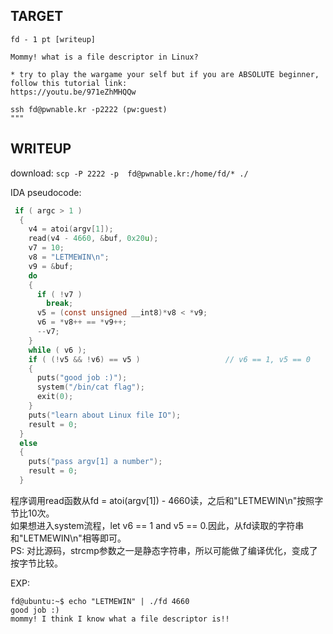## TARGET
```
fd - 1 pt [writeup] 

Mommy! what is a file descriptor in Linux?

* try to play the wargame your self but if you are ABSOLUTE beginner, follow this tutorial link:
https://youtu.be/971eZhMHQQw

ssh fd@pwnable.kr -p2222 (pw:guest)
"""
```
## WRITEUP
download:
`scp -P 2222 -p  fd@pwnable.kr:/home/fd/* ./`

IDA pseudocode:
```c
 if ( argc > 1 )
  {
    v4 = atoi(argv[1]);
    read(v4 - 4660, &buf, 0x20u);
    v7 = 10;
    v8 = "LETMEWIN\n";
    v9 = &buf;
    do
    {
      if ( !v7 )
        break;
      v5 = (const unsigned __int8)*v8 < *v9;
      v6 = *v8++ == *v9++;
      --v7;
    }
    while ( v6 );
    if ( (!v5 && !v6) == v5 )                   // v6 == 1, v5 == 0
    {
      puts("good job :)");
      system("/bin/cat flag");
      exit(0);
    }
    puts("learn about Linux file IO");
    result = 0;
  }
  else
  {
    puts("pass argv[1] a number");
    result = 0;
  }
```
程序调用read函数从fd = atoi(argv[1]) - 4660读，之后和"LETMEWIN\n"按照字节比10次。  
如果想进入system流程，let v6 == 1 and v5 == 0.因此，从fd读取的字符串和"LETMEWIN\n"相等即可。  
PS: 对比源码，strcmp参数之一是静态字符串，所以可能做了编译优化，变成了按字节比较。

EXP:
```
fd@ubuntu:~$ echo "LETMEWIN" | ./fd 4660
good job :)
mommy! I think I know what a file descriptor is!!
```